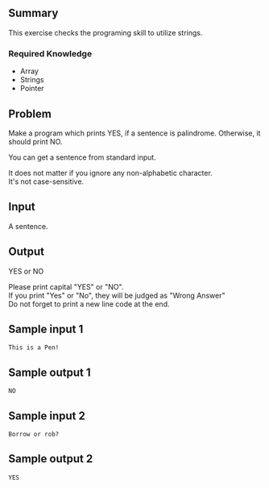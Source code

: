 Summary
------
This exercise checks the programing skill to utilize strings.

### Required Knowledge
* Array
* Strings
* Pointer

Problem
------
Make a program which prints YES, if a sentence is palindrome. Otherwise, it should print NO.  

You can get a sentence from standard input.

It does not matter if you ignore any non-alphabetic character.   
It's not case-sensitive.


Input
-----------
A sentence.


Output
-----------
YES or NO  

Please print capital "YES" or "NO".  
If you print "Yes" or "No", they will be judged as "Wrong Answer"  
Do not forget to print a new line code at the end.  


Sample input 1
-----------
    This is a Pen!


Sample output 1
-----------
    NO


Sample input 2
-----------
    Borrow or rob?

Sample output 2
-----------
    YES



